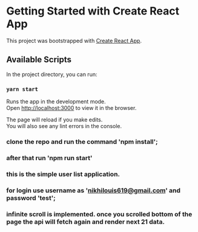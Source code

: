 # Getting Started with Create React App

This project was bootstrapped with [Create React App](https://github.com/facebook/create-react-app).

## Available Scripts

In the project directory, you can run:

### `yarn start`

Runs the app in the development mode.\
Open [http://localhost:3000](http://localhost:3000) to view it in the browser.

The page will reload if you make edits.\
You will also see any lint errors in the console.

### clone the repo and run the command 'npm install';
### after that run 'npm run start'
### this is the simple user list application.
### for login use username as 'nikhilouis619@gmail.com' and password 'test';
### infinite scroll is implemented. once you scrolled bottom of the page the api will fetch again and render next 21 data.



